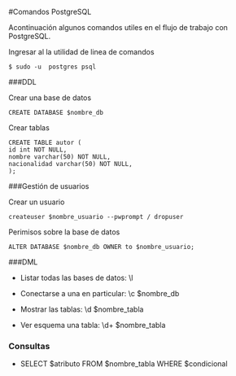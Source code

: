 #Comandos PostgreSQL

Acontinuación algunos comandos utiles en el flujo de trabajo con PostgreSQL.


Ingresar al la utilidad de linea de comandos

```
$ sudo -u  postgres psql
```

###DDL

Crear una base de datos

```
CREATE DATABASE $nombre_db
```

Crear tablas

```
CREATE TABLE autor (
id int NOT NULL,
nombre varchar(50) NOT NULL,
nacionalidad varchar(50) NOT NULL,
);
```


###Gestión de usuarios

Crear un usuario

```
createuser $nombre_usuario --pwprompt / dropuser
```

Perimisos sobre la base de datos

```
ALTER DATABASE $nombre_db OWNER to $nombre_usuario;
```


###DML



- Listar todas las bases de datos: \l

- Conectarse a una en particular:  \c $nombre_db
	
- Mostrar las tablas: \d $nombre_tabla

- Ver esquema una tabla: \d+ $nombre_tabla

### Consultas

- SELECT $atributo FROM $nombre_tabla WHERE $condicional
